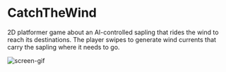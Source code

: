 # CatchTheWind
2D platformer game about an AI-controlled sapling that rides the wind to reach its destinations.
The player swipes to generate wind currents that carry the sapling where it needs to go. 

![screen-gif](./CatchTheWindSnippet.gif)
